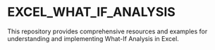 # EXCEL_WHAT_IF_ANALYSIS
This repository provides comprehensive resources and examples for understanding and implementing What-If Analysis in Excel.
